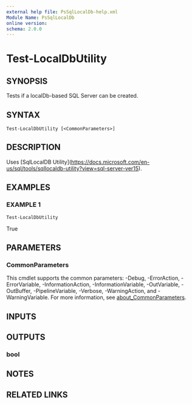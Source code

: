 ```yaml
---
external help file: PsSqlLocalDb-help.xml
Module Name: PsSqlLocalDb
online version:
schema: 2.0.0
---
```


# Test-LocalDbUtility

## SYNOPSIS
Tests if a localDb-based SQL Server can be created.

## SYNTAX

```
Test-LocalDbUtility [<CommonParameters>]
```

## DESCRIPTION
Uses \[SqlLocalDB Utility\](https://docs.microsoft.com/en-us/sql/tools/sqllocaldb-utility?view=sql-server-ver15).

## EXAMPLES

### EXAMPLE 1
```
Test-LocalDbUtility
```

True

## PARAMETERS

### CommonParameters
This cmdlet supports the common parameters: -Debug, -ErrorAction, -ErrorVariable, -InformationAction, -InformationVariable, -OutVariable, -OutBuffer, -PipelineVariable, -Verbose, -WarningAction, and -WarningVariable. For more information, see [about_CommonParameters](http://go.microsoft.com/fwlink/?LinkID=113216).

## INPUTS

## OUTPUTS

### bool
## NOTES

## RELATED LINKS
